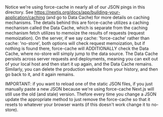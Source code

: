 Notice we're using force-cache in nearly all of our JSON pings in this directory. See https://nextjs.org/docs/app/building-your-application/caching (and go to Data Cache) for more details on caching mechanisms. The details behind this are force-cache utilizes a caching mechanism called the Data Cache, which is separate from the caching mechanism fetch utilizes to memoize the results of requests (request memoization). On the server, if we say cache: 'force-cache' rather than cache: 'no-store', both options will check request memoization, but if nothing is found there, force-cache will ADDITIONALLY check the Data Cache, where no-store will simply jump to the data source. The Data Cache persists across server requests and deployments, meaning you can exit out of your local host and then start it up again, and the Data Cache remains. Similarly, you can delete the production website from your history, and then go back to it, and it again remains.

IMPORTANT: if you want to reload one of the static JSON files, if you just manually paste a new JSON because
we're using force-cache Next.js will still use the old (and stale) version. Thefore every time you change
a JSON update the appropriate method to just remove the force-cache so that it resets to whatever your browser
wants (if this doesn't work change it to no-store).